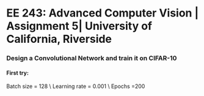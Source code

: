 # EE 243: Advanced Computer Vision | Assignment 5| University of California, Riverside
### Design a Convolutional Network and train it  on CIFAR-10

#### First try: 
Batch size = 128 \\
Learning rate = 0.001 \\
Epochs =200


